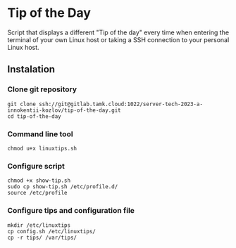 # Tip of the Day

Script that displays a different "Tip of the day" every time when entering the terminal of your own Linux host or taking a SSH connection to your personal Linux host.

## Instalation

### Clone git repository
```
git clone ssh://git@gitlab.tamk.cloud:1022/server-tech-2023-a-innokentii-kozlov/tip-of-the-day.git
cd tip-of-the-day
```

### Command line tool
```
chmod u+x linuxtips.sh
```

### Configure script
```
chmod +x show-tip.sh
sudo cp show-tip.sh /etc/profile.d/
source /etc/profile
```

### Configure tips and configuration file
```
mkdir /etc/linuxtips
cp config.sh /etc/linuxtips/
cp -r tips/ /var/tips/
```


